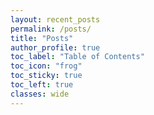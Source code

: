 ```yaml
---
layout: recent_posts
permalink: /posts/
title: "Posts"
author_profile: true
toc_label: "Table of Contents"
toc_icon: "frog"
toc_sticky: true
toc_left: true
classes: wide
---
```

